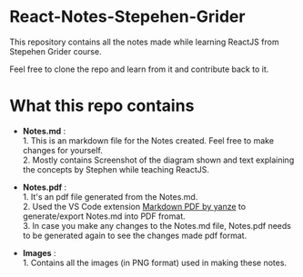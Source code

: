 # React-Notes-Stepehen-Grider
This repository contains all the notes made while learning ReactJS from Stepehen Grider course.

Feel free to clone the repo and learn from it and contribute back to it.

# What this repo contains
  * **Notes.md** : <br/>
        1.  This is an markdown file for the Notes created. Feel free to make changes for yourself.<br/>
        2.  Mostly contains Screenshot of the diagram shown and text explaining the concepts by Stephen while teaching ReactJS.  <br/>
        
  * **Notes.pdf** : <br/>
        1. It's an pdf file generated from the Notes.md.   <br/>
        2. Used the VS Code extension [Markdown PDF by yanze](https://marketplace.visualstudio.com/items?itemName=yzane.markdown-pdf) to generate/export               Notes.md into PDF fromat.<br/>
        3. In case you make any changes to the Notes.md file, Notes.pdf needs to be generated again to see the changes made pdf format. <br/>
        
  * **Images** : <br/>
        1. Contains all the images (in PNG format) used in making these notes.  <br/>


      

